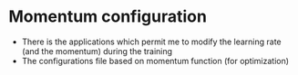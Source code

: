 # Momentum configuration

- There is the applications which permit me to modify the learning rate (and the momentum) during the training
- The configurations file based on momentum function (for optimization)
